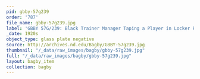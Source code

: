 ```yaml
---
pid: gbby-57g239
order: '787'
file_name: gbby-57g239.jpg
label: 'GBBY 57G/239: Black Trainer Manager Taping a Player in Locker Room - c1920s'
_date: 1920s
object_type: glass plate negative
source: http://archives.nd.edu/Bagby/GBBY-57g239.jpg
thumbnail: "/_data/raw_images/bagby/gbby-57g239.jpg"
full: "/_data/raw_images/bagby/gbby-57g239.jpg"
layout: bagby_item
collection: bagby
---
```

